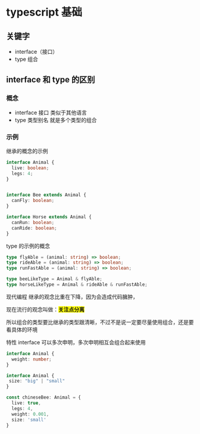 # typescript 基础

## 关键字

* interface（接口）
* type 组合

##  interface 和 type 的区别

### 概念

- interface 接口 类似于其他语言
- type 类型别名 就是多个类型的组合

###  示例

继承的概念的示例

```typescript
interface Animal {
  live: boolean;
  legs: 4;
}


interface Bee extends Animal {
  canFly: boolean;
}

interface Horse extends Animal {
  canRun: boolean;
  canRide: boolean;
}
```

type 的示例的概念 

```typescript
type flyAble = (animal: string) => boolean;
type rideAble = (animal: string) => boolean;
type runFastAble = (animal: string) => boolean;

type beeLikeType = Animal & flyAble;
type horseLikeType = Animal & rideAble & runFastAble;
```

 现代编程 继承的观念比重在下降，因为会造成代码臃肿，

 现在流行的观念叫做：<b style="background: yellow">**关注点分离**</b>

 所以组合的类型要比继承的类型跟清晰，不过不是说一定要尽量使用组合，还是要看具体的环境

 特性 interface 可以多次申明，多次申明相互会组合起来使用

```typescript
interface Animal {
  weight: number;
}

interface Animal {
 size: "big" | "small"
}

const chineseBee: Animal = {
  live: true,
  legs: 4,
  weight: 0.001,
  size: 'small'
}
```


